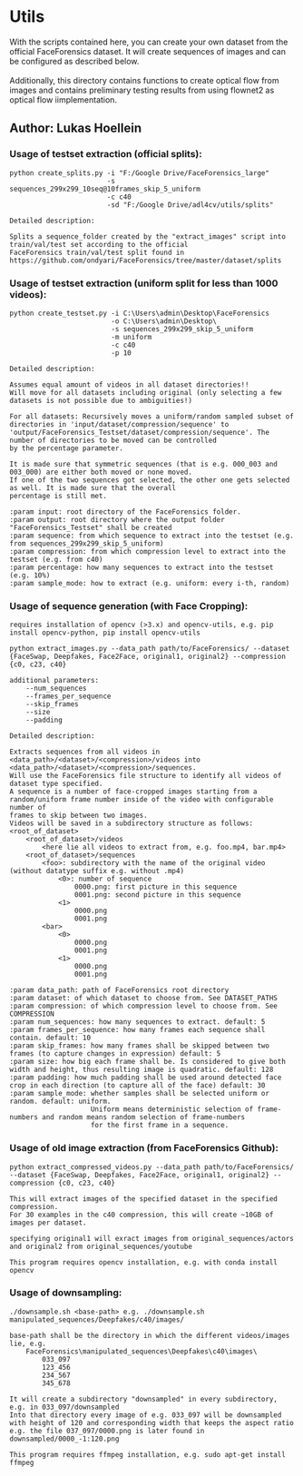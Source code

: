 # Utils
With the scripts contained here, you can create your own dataset from the official FaceForensics dataset. It will create sequences of images and can be configured as described below. <br><br>
Additionally, this directory contains functions to create optical flow from images and contains preliminary testing results from using flownet2 as optical flow iimplementation.

## Author: Lukas Hoellein

### Usage of testset extraction (official splits):

    python create_splits.py -i "F:/Google Drive/FaceForensics_large"
                            -s sequences_299x299_10seq@10frames_skip_5_uniform
                            -c c40
                            -sd "F:/Google Drive/adl4cv/utils/splits"

    Detailed description:

    Splits a sequence_folder created by the "extract_images" script into train/val/test set according to the official
    FaceForensics train/val/test split found in https://github.com/ondyari/FaceForensics/tree/master/dataset/splits


### Usage of testset extraction (uniform split for less than 1000 videos):

	python create_testset.py -i C:\Users\admin\Desktop\FaceForensics
							 -o C:\Users\admin\Desktop\
							 -s sequences_299x299_skip_5_uniform
							 -m uniform
							 -c c40
							 -p 10

	Detailed description:
	
    Assumes equal amount of videos in all dataset directories!!
    Will move for all datasets including original (only selecting a few datasets is not possible due to ambiguities!)

    For all datasets: Recursively moves a uniform/random sampled subset of directories in 'input/dataset/compression/sequence' to
    'output/FaceForensics_Testset/dataset/compression/sequence'. The number of directories to be moved can be controlled
    by the percentage parameter.

    It is made sure that symmetric sequences (that is e.g. 000_003 and 003_000) are either both moved or none moved.
    If one of the two sequences got selected, the other one gets selected as well. It is made sure that the overall
    percentage is still met.

    :param input: root directory of the FaceForensics folder.
    :param output: root directory where the output folder "FaceForensics_Testset" shall be created
    :param sequence: from which sequence to extract into the testset (e.g. from sequences_299x299_skip_5_uniform)
    :param compression: from which compression level to extract into the testset (e.g. from c40)
    :param percentage: how many sequences to extract into the testset (e.g. 10%)
    :param sample_mode: how to extract (e.g. uniform: every i-th, random)
							 
							 
### Usage of sequence generation (with Face Cropping):

    requires installation of opencv (>3.x) and opencv-utils, e.g. pip install opencv-python, pip install opencv-utils

    python extract_images.py --data_path path/to/FaceForensics/ --dataset {FaceSwap, Deepfakes, Face2Face, original1, original2} --compression {c0, c23, c40}
    
    additional parameters:
        --num_sequences
        --frames_per_sequence
        --skip_frames
        --size
        --padding
        
    Detailed description:
    
    Extracts sequences from all videos in <data_path>/<dataset>/<compression>/videos into <data_path>/<dataset>/<compression>/sequences.
    Will use the FaceForensics file structure to identify all videos of dataset type specified.
    A sequence is a number of face-cropped images starting from a random/uniform frame number inside of the video with configurable number of
    frames to skip between two images.
    Videos will be saved in a subdirectory structure as follows:
    <root_of_dataset>
        <root_of_dataset>/videos
            <here lie all videos to extract from, e.g. foo.mp4, bar.mp4>
        <root_of_dataset>/sequences
            <foo>: subdirectory with the name of the original video (without datatype suffix e.g. without .mp4)
                <0>: number of sequence
                    0000.png: first picture in this sequence
                    0001.png: second picture in this sequence
                <1>
                    0000.png
                    0001.png
            <bar>
                <0>
                    0000.png
                    0001.png
                <1>
                    0000.png
                    0001.png

    :param data_path: path of FaceForensics root directory
    :param dataset: of which dataset to choose from. See DATASET_PATHS
    :param compression: of which compression level to choose from. See COMPRESSION
    :param num_sequences: how many sequences to extract. default: 5
    :param frames_per_sequence: how many frames each sequence shall contain. default: 10
    :param skip_frames: how many frames shall be skipped between two frames (to capture changes in expression) default: 5
    :param size: how big each frame shall be. Is considered to give both width and height, thus resulting image is quadratic. default: 128
    :param padding: how much padding shall be used around detected face crop in each direction (to capture all of the face) default: 30
    :param sample_mode: whether samples shall be selected uniform or random. default: uniform.
                        Uniform means deterministic selection of frame-numbers and random means random selection of frame-numbers
                        for the first frame in a sequence.

### Usage of old image extraction (from FaceForensics Github):
    python extract_compressed_videos.py --data_path path/to/FaceForensics/ --dataset {FaceSwap, Deepfakes, Face2Face, original1, original2} --compression {c0, c23, c40}
    
    This will extract images of the specified dataset in the specified compression.
    For 30 examples in the c40 compression, this will create ~10GB of images per dataset.
    
    specifying original1 will exract images from original_sequences/actors and original2 from original_sequences/youtube
    
    This program requires opencv installation, e.g. with conda install opencv
    
### Usage of downsampling:
    ./downsample.sh <base-path> e.g. ./downsample.sh manipulated_sequences/Deepfakes/c40/images/
    
    base-path shall be the directory in which the different videos/images lie, e.g.
        FaceForensics\manipulated_sequences\Deepfakes\c40\images\
            033_097
            123_456
            234_567
            345_678
            
    It will create a subdirectory "downsampled" in every subdirectory, e.g. in 033_097/downsampled
    Into that directory every image of e.g. 033_097 will be downsampled with height of 120 and corresponding width that keeps the aspect ratio
    e.g. the file 037_097/0000.png is later found in downsampled/0000_-1:120.png
    
    This program requires ffmpeg installation, e.g. sudo apt-get install ffmpeg
            
